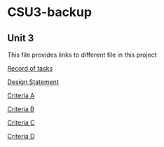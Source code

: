 # CSU3-backup
Unit 3
---

This file provides links to different file in this project

[Record of tasks](https://github.com/LingyeWU/unit3/blob/master/recordOfTasks.md)

[Design Statement](https://github.com/LingyeWU/unit3/blob/master/designStatement.md)

[Criteria A](https://github.com/LingyeWU/unit3/blob/master/Criteria%20A.md)

[Criteria B](https://github.com/LingyeWU/unit3/blob/master/CriteriaB.md)

[Criteria C](https://github.com/LingyeWOO/CSU3-backup/blob/master/Criteria%20C.md)

[Criteria D](https://github.com/LingyeWOO/CSU3-backup/blob/master/Criteria%20D.md)
